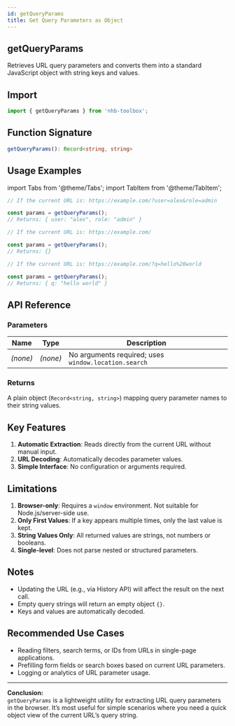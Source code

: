 ```yaml
---
id: getQueryParams
title: Get Query Parameters as Object
---
```


## getQueryParams

Retrieves URL query parameters and converts them into a standard JavaScript object with string keys and values.

## Import

```typescript
import { getQueryParams } from 'nhb-toolbox';
```

## Function Signature

```typescript
getQueryParams(): Record<string, string>
```

## Usage Examples

import Tabs from '@theme/Tabs';
import TabItem from '@theme/TabItem';

<Tabs>
<TabItem value="Basic" label="Basic Usage">

```typescript
// If the current URL is: https://example.com/?user=alex&role=admin

const params = getQueryParams();
// Returns: { user: "alex", role: "admin" }
```

</TabItem>
<TabItem value="No Params" label="No Query Parameters">

```typescript
// If the current URL is: https://example.com/

const params = getQueryParams();
// Returns: {}
```

</TabItem>
<TabItem value="URL Encoded" label="URL Encoded Values">

```typescript
// If the current URL is: https://example.com/?q=hello%20world

const params = getQueryParams();
// Returns: { q: "hello world" }
```

</TabItem>
</Tabs>

## API Reference

### Parameters

| Name | Type | Description |
|------|------|-------------|
| *(none)* | *(none)* | No arguments required; uses `window.location.search` |

### Returns

A plain object (`Record<string, string>`) mapping query parameter names to their string values.

## Key Features

1. **Automatic Extraction**: Reads directly from the current URL without manual input.
2. **URL Decoding**: Automatically decodes parameter values.
3. **Simple Interface**: No configuration or arguments required.

## Limitations

1. **Browser-only**: Requires a `window` environment. Not suitable for Node.js/server-side use.
2. **Only First Values**: If a key appears multiple times, only the last value is kept.
3. **String Values Only**: All returned values are strings, not numbers or booleans.
4. **Single-level**: Does not parse nested or structured parameters.

## Notes

- Updating the URL (e.g., via History API) will affect the result on the next call.
- Empty query strings will return an empty object `{}`.
- Keys and values are automatically decoded.

## Recommended Use Cases

- Reading filters, search terms, or IDs from URLs in single-page applications.
- Prefilling form fields or search boxes based on current URL parameters.
- Logging or analytics of URL parameter usage.

---

**Conclusion:**  
`getQueryParams` is a lightweight utility for extracting URL query parameters in the browser. It’s most useful for simple scenarios where you need a quick object view of the current URL’s query string.
